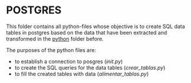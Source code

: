 # POSTGRES
This folder contains all python-files whose objective is to create SQL data tables in postgres based on the data that have been extracted and transformed in the [python](python) folder before. 

The purposes of the python files are:
- to establish a connection to posgres (*init.py*)
- to create the SQL queries for the data tables (*crear_tablas.py*)
- to fill the created tables with data (*alimentar_tablas.py*)